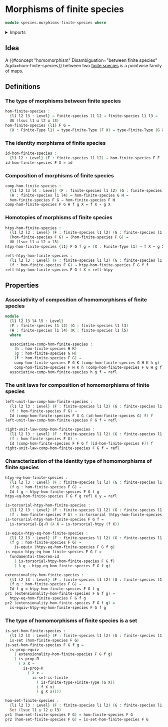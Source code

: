 # Morphisms of finite species

```agda
module species.morphisms-finite-species where
```

<details><summary>Imports</summary>

```agda
open import foundation.dependent-pair-types
open import foundation.equality-dependent-function-types
open import foundation.equivalences
open import foundation.function-types
open import foundation.fundamental-theorem-of-identity-types
open import foundation.homotopies
open import foundation.homotopy-induction
open import foundation.identity-types
open import foundation.propositions
open import foundation.sets
open import foundation.torsorial-type-families
open import foundation.universe-levels

open import species.species-of-finite-types

open import univalent-combinatorics.finite-types
```

</details>

## Idea

A
{{#concept "homomorphism" Disambiguation="between finite species" Agda=hom-finite-species}}
between two [finite species](species.species-of-finite-types.md) is a pointwise
family of maps.

## Definitions

### The type of morphisms between finite species

```agda
hom-finite-species :
  {l1 l2 l3 : Level} → finite-species l1 l2 → finite-species l1 l3 →
  UU (lsuc l1 ⊔ l2 ⊔ l3)
hom-finite-species {l1} F G =
  (X : Finite-Type l1) → type-Finite-Type (F X) → type-Finite-Type (G X)
```

### The identity morphisms of finite species

```agda
id-hom-finite-species :
  {l1 l2 : Level} (F : finite-species l1 l2) → hom-finite-species F F
id-hom-finite-species F X = id
```

### Composition of morphisms of finite species

```agda
comp-hom-finite-species :
  {l1 l2 l3 l4 : Level} (F : finite-species l1 l2) (G : finite-species l1 l3)
  (H : finite-species l1 l4) → hom-finite-species G H →
  hom-finite-species F G → hom-finite-species F H
comp-hom-finite-species F G H f g X = f X ∘ g X
```

### Homotopies of morphisms of finite species

```agda
htpy-hom-finite-species :
  {l1 l2 l3 : Level} (F : finite-species l1 l2) (G : finite-species l1 l3) →
  (hom-finite-species F G) → (hom-finite-species F G) →
  UU (lsuc l1 ⊔ l2 ⊔ l3)
htpy-hom-finite-species {l1} F G f g = (X : Finite-Type l1) → f X ~ g X

refl-htpy-hom-finite-species :
  {l1 l2 l3 : Level} (F : finite-species l1 l2) (G : finite-species l1 l3) →
  (f : hom-finite-species F G) → htpy-hom-finite-species F G f f
refl-htpy-hom-finite-species F G f X = refl-htpy
```

## Properties

### Associativity of composition of homomorphisms of finite species

```agda
module _
  {l1 l2 l3 l4 l5 : Level}
  (F : finite-species l1 l2) (G : finite-species l1 l3)
  (H : finite-species l1 l4) (K : finite-species l1 l5)
  where

  associative-comp-hom-finite-species :
    (h : hom-finite-species H K)
    (g : hom-finite-species G H)
    (f : hom-finite-species F G) →
    comp-hom-finite-species F G K (comp-hom-finite-species G H K h g) f ＝
    comp-hom-finite-species F H K h (comp-hom-finite-species F G H g f)
  associative-comp-hom-finite-species h g f = refl
```

### The unit laws for composition of homomorphisms of finite species

```agda
left-unit-law-comp-hom-finite-species :
  {l1 l2 l3 : Level} (F : finite-species l1 l2) (G : finite-species l1 l3)
  (f : hom-finite-species F G) →
  Id (comp-hom-finite-species F G G (id-hom-finite-species G) f) f
left-unit-law-comp-hom-finite-species F G f = refl

right-unit-law-comp-hom-finite-species :
  {l1 l2 l3 : Level} (F : finite-species l1 l2) (G : finite-species l1 l3)
  (f : hom-finite-species F G) →
  Id (comp-hom-finite-species F F G f (id-hom-finite-species F)) f
right-unit-law-comp-hom-finite-species F G f = refl
```

### Characterization of the identity type of homomorphisms of finite species

```agda
htpy-eq-hom-finite-species :
  {l1 l2 l3 : Level} (F : finite-species l1 l2) (G : finite-species l1 l3)
  (f g : hom-finite-species F G) →
  Id f g → htpy-hom-finite-species F G f g
htpy-eq-hom-finite-species F G f g refl X y = refl

is-torsorial-htpy-hom-finite-species :
  {l1 l2 l3 : Level} (F : finite-species l1 l2) (G : finite-species l1 l3)
  (f : hom-finite-species F G) → is-torsorial (htpy-hom-finite-species F G f)
is-torsorial-htpy-hom-finite-species F G f =
  is-torsorial-Eq-Π (λ X → is-torsorial-htpy (f X))

is-equiv-htpy-eq-hom-finite-species :
  {l1 l2 l3 : Level} (F : finite-species l1 l2) (G : finite-species l1 l3)
  (f g : hom-finite-species F G) →
    is-equiv (htpy-eq-hom-finite-species F G f g)
is-equiv-htpy-eq-hom-finite-species F G f =
  fundamental-theorem-id
    ( is-torsorial-htpy-hom-finite-species F G f)
    ( λ g → htpy-eq-hom-finite-species F G f g)

extensionality-hom-finite-species :
  {l1 l2 l3 : Level} (F : finite-species l1 l2) (G : finite-species l1 l3)
  (f g : hom-finite-species F G) →
  Id f g ≃ htpy-hom-finite-species F G f g
pr1 (extensionality-hom-finite-species F G f g) =
  htpy-eq-hom-finite-species F G f g
pr2 (extensionality-hom-finite-species F G f g) =
  is-equiv-htpy-eq-hom-finite-species F G f g
```

### The type of homomorphisms of finite species is a set

```agda
is-set-hom-finite-species :
  {l1 l2 l3 : Level} (F : finite-species l1 l2) (G : finite-species l1 l3) →
  is-set (hom-finite-species F G)
is-set-hom-finite-species F G f g =
  is-prop-equiv
    ( extensionality-hom-finite-species F G f g)
    ( is-prop-Π
      ( λ X →
        is-prop-Π
          ( λ x →
            is-set-is-finite
              ( is-finite-type-Finite-Type (G X))
              ( f X x)
              ( g X x))))

hom-set-finite-species :
  {l1 l2 l3 : Level} (F : finite-species l1 l2) (G : finite-species l1 l3) →
  Set (lsuc l1 ⊔ l2 ⊔ l3)
pr1 (hom-set-finite-species F G) = hom-finite-species F G
pr2 (hom-set-finite-species F G) = is-set-hom-finite-species F G
```
